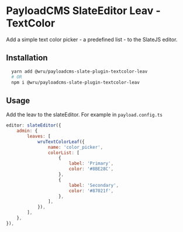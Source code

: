 # PayloadCMS SlateEditor Leav - TextColor
Add a simple text color picker - a predefined list - to the SlateJS editor.

## Installation

```bash
  yarn add @wru/payloadcms-slate-plugin-textcolor-leav
  # OR
  npm i @wru/payloadcms-slate-plugin-textcolor-leav
```

## Usage

Add the leav to the slateEditor. For example in `payload.config.ts`
```js
editor: slateEditor({
    admin: {
        leaves: [
            wruTextColorLeaf({
                name: 'color_picker',
                colorList: [
                    {
                        label: 'Primary',
                        color: '#8BE28C',
                    },
                    {
                        label: 'Secondary',
                        color: '#87021f',
                    },
                ],
            }),
        ],
    },
}),

```